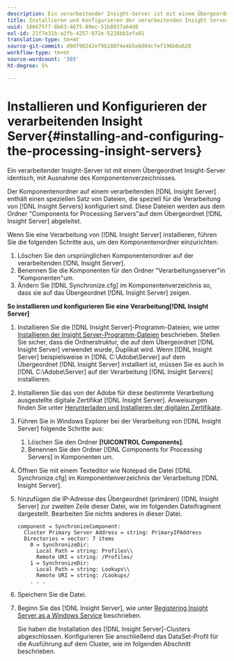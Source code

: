 ```yaml
---
description: Ein verarbeitender Insight-Server ist mit einem Übergeordnet Insight-Server identisch, mit Ausnahme des Komponentenverzeichnisses.
title: Installieren und Konfigurieren der verarbeitenden Insight Server
uuid: 186675f7-8b63-4675-89ec-51b0837a64d8
exl-id: 21f7e31b-a2fb-4257-972e-5228bb1efa01
translation-type: tm+mt
source-git-commit: d9df90242ef96188f4e4b5e6d04cfef196b0a628
workflow-type: tm+mt
source-wordcount: '303'
ht-degree: 5%

---
```


# Installieren und Konfigurieren der verarbeitenden Insight Server{#installing-and-configuring-the-processing-insight-servers}

Ein verarbeitender Insight-Server ist mit einem Übergeordnet Insight-Server identisch, mit Ausnahme des Komponentenverzeichnisses.

Der Komponentenordner auf einem verarbeitenden [!DNL Insight Server] enthält einen speziellen Satz von Dateien, die speziell für die Verarbeitung von [!DNL Insight Servers] konfiguriert sind. Diese Dateien werden aus dem Ordner &quot;Components for Processing Servers&quot;auf dem Übergeordnet [!DNL Insight Server] abgeleitet.

Wenn Sie eine Verarbeitung von [!DNL Insight Server] installieren, führen Sie die folgenden Schritte aus, um den Komponentenordner einzurichten:

1. Löschen Sie den ursprünglichen Komponentenordner auf der verarbeitenden [!DNL Insight Server].
1. Benennen Sie die Komponenten für den Ordner &quot;Verarbeitungsserver&quot;in &quot;Komponenten&quot;um.
1. Ändern Sie [!DNL Synchronize.cfg] im Komponentenverzeichnis so, dass sie auf das Übergeordnet [!DNL Insight Server] zeigen.

**So installieren und konfigurieren Sie eine Verarbeitung[!DNL Insight Server]**

1. Installieren Sie die [!DNL Insight Server]-Programm-Dateien, wie unter [Installieren der Insight Server-Programm-Dateien](../../../../../../home/c-inst-svr/c-install-ins-svr/t-install-proc-inst-svr-dpu/t-install-prgm-files.md#task-1e6251fd39714186baa40d38f23d0088) beschrieben. Stellen Sie sicher, dass die Ordnerstruktur, die auf dem Übergeordnet [!DNL Insight Server] verwendet wurde, Duplikat wird. Wenn [!DNL Insight Server] beispielsweise in [!DNL C:\Adobe\Server] auf dem Übergeordnet [!DNL Insight Server] installiert ist, müssen Sie es auch in [!DNL C:\Adobe\Server] auf der Verarbeitung [!DNL Insight Servers] installieren.
1. Installieren Sie das von der Adobe für diese bestimmte Verarbeitung ausgestellte digitale Zertifikat [!DNL Insight Server]. Anweisungen finden Sie unter [Herunterladen und Installieren der digitalen Zertifikate](../../../../../../home/c-inst-svr/c-install-ins-svr/t-install-proc-inst-svr-dpu/c-dnld-dgtl-cert/c-dnld-dgtl-cert.md#concept-4f79c240492f4e52b6375b4b3bbefa17).
1. Führen Sie in Windows Explorer bei der Verarbeitung von [!DNL Insight Server] folgende Schritte aus:

   1. Löschen Sie den Ordner **[!UICONTROL Components]**.
   1. Benennen Sie den Ordner [!DNL Components for Processing Servers] in Komponenten um.

1. Öffnen Sie mit einem Texteditor wie Notepad die Datei [!DNL Synchronize.cfg] im Komponentenverzeichnis der Verarbeitung [!DNL Insight Server].
1. hinzufügen die IP-Adresse des Übergeordnet (primären) [!DNL Insight Server] zur zweiten Zeile dieser Datei, wie im folgenden Dateifragment dargestellt. Bearbeiten Sie nichts anderes in dieser Datei.

   ```
   component = SynchronizeComponent:
     Cluster Primary Server Address = string: PrimaryIPAddress
     Directories = vector: 7 items
       0 = SynchronizeDir:
         Local Path = string: Profiles\\
         Remote URI = string: /Profiles/
       1 = SynchronizeDir:
         Local Path = string: Lookups\\
         Remote URI = string: /Lookups/
       . . .
   ```

1. Speichern Sie die Datei.
1. Beginn Sie das [!DNL Insight Server], wie unter [Registering Insight Server as a Windows Service](../../../../../../home/c-inst-svr/c-install-ins-svr/t-install-proc-inst-svr-dpu/c-reg-wdws-svc.md#concept-f2c7aa891d544a2595aa01d0d796a540) beschrieben.

   Sie haben die Installation des [!DNL Insight Server]-Clusters abgeschlossen. Konfigurieren Sie anschließend das DataSet-Profil für die Ausführung auf dem Cluster, wie im folgenden Abschnitt beschrieben.
